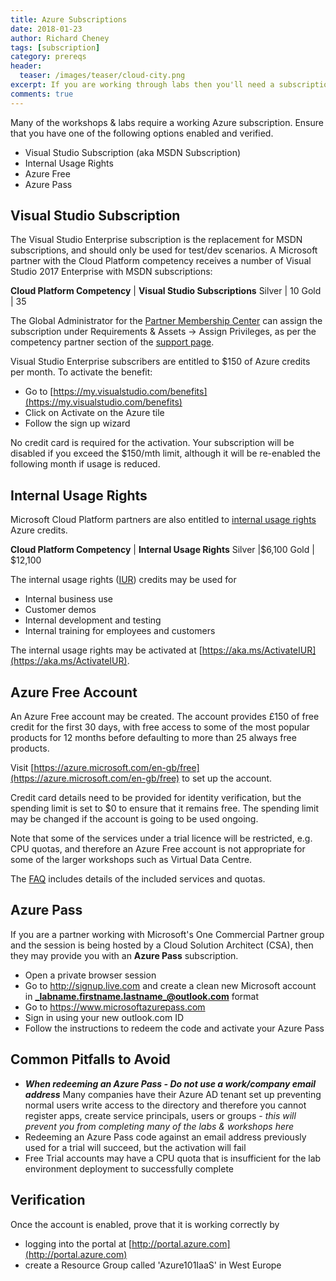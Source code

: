 ```yaml
---
title: Azure Subscriptions
date: 2018-01-23
author: Richard Cheney
tags: [subscription]
category: prereqs
header:
  teaser: /images/teaser/cloud-city.png
excerpt: If you are working through labs then you'll need a subscription.  Here are your options!
comments: true
---
```


Many of the workshops & labs require a working Azure subscription.  Ensure that you have one of the following options enabled and verified.

* Visual Studio Subscription (aka MSDN Subscription)
* Internal Usage Rights
* Azure Free
* Azure Pass

## Visual Studio Subscription

The Visual Studio Enterprise subscription is the replacement for MSDN subscriptions, and should only be used for test/dev scenarios.  A Microsoft partner with the Cloud Platform competency receives a number of Visual Studio 2017 Enterprise with MSDN subscriptions:

**Cloud Platform Competency** | **Visual Studio Subscriptions**
Silver | 10
Gold | 35

The Global Administrator for the [Partner Membership Center](https://partners.microsoft.com/) can assign the subscription under Requirements & Assets -> Assign Privileges, as per the competency partner section of the [support page](https://support.microsoft.com/en-gb/help/4013871/microsoft-partner-network-mpn-visual-studio-subscriptions?tpqid=800-000036).

Visual Studio Enterprise subscribers are entitled to $150 of Azure credits per month.
To activate the benefit:

* Go to [https://my.visualstudio.com/benefits](https://my.visualstudio.com/benefits)
* Click on Activate on the Azure tile
* Follow the sign up wizard

No credit card is required for the activation.  Your subscription will be disabled if you exceed the $150/mth limit, although it will be re-enabled the following month if usage is reduced.

## Internal Usage Rights

Microsoft Cloud Platform partners are also entitled to [internal usage rights](https://azure.microsoft.com/en-us/pricing/member-offers/mpn-benefits/) Azure credits.

**Cloud Platform Competency** | **Internal Usage Rights**
Silver |$6,100
Gold | $12,100

The internal usage rights ([IUR](https://aka.ms/iur)) credits may be used for

* Internal business use
* Customer demos
* Internal development and testing
* Internal training for employees and customers

The internal usage rights may be activated at [https://aka.ms/ActivateIUR](https://aka.ms/ActivateIUR).

## Azure Free Account

An Azure Free account may be created.  The account provides £150 of free credit for the first 30 days, with free access to some of the most popular products for 12 months before defaulting to more than 25 always free products.

Visit [https://azure.microsoft.com/en-gb/free](https://azure.microsoft.com/en-gb/free) to set up the account.

Credit card details need to be provided for identity verification, but the spending limit is set to $0 to ensure that it remains free.  The spending limit may be changed if the account is going to be used ongoing.

Note that some of the services under a trial licence will be restricted, e.g. CPU quotas, and therefore an Azure Free account is not appropriate for some of the larger workshops such as Virtual Data Centre.

The [FAQ](https://azure.microsoft.com/en-gb/free/free-account-faq/) includes details of the included services and quotas.

## Azure Pass

If you are a partner working with Microsoft's One Commercial Partner group and the session is being hosted by a Cloud Solution Architect (CSA), then they may provide you with an **Azure Pass** subscription.

* Open a private browser session
* Go to <http://signup.live.com> and create a clean new Microsoft account in  **_labname.firstname.lastname_@outlook.com** format
* Go to <https://www.microsoftazurepass.com>
* Sign in using your new outlook.com ID
* Follow the instructions to redeem the code and activate your Azure Pass

## Common Pitfalls to Avoid

* ***When redeeming an Azure Pass - Do not use a work/company email address*** Many companies have their Azure AD tenant set up preventing normal users write access to the directory and therefore you cannot register apps, create service principals, users or groups - *this will prevent you from completing many of the labs & workshops here*
* Redeeming an Azure Pass code against an email address previously used for a trial will succeed, but the activation will fail
* Free Trial accounts may have a CPU quota that is insufficient for the lab environment deployment to successfully complete

## Verification

Once the account is enabled, prove that it is working correctly by

* logging into the portal at [http://portal.azure.com](http://portal.azure.com)
* create a Resource Group called 'Azure101IaaS' in West Europe
